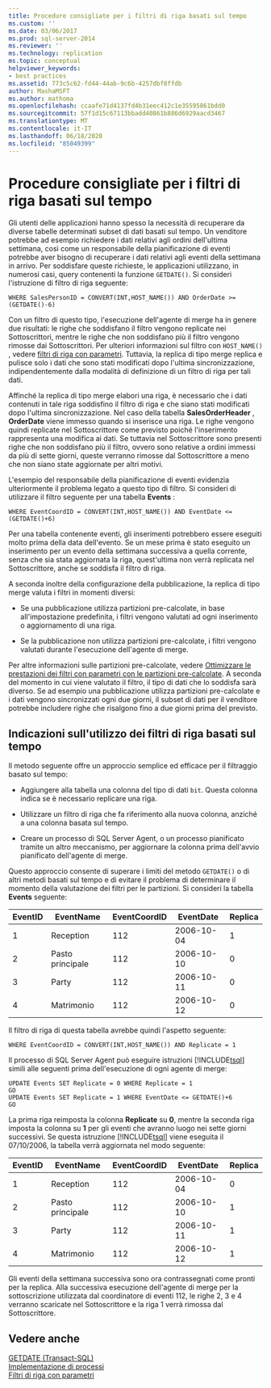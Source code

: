 ```yaml
---
title: Procedure consigliate per i filtri di riga basati sul tempo
ms.custom: ''
ms.date: 03/06/2017
ms.prod: sql-server-2014
ms.reviewer: ''
ms.technology: replication
ms.topic: conceptual
helpviewer_keywords:
- best practices
ms.assetid: 773c5c62-fd44-44ab-9c6b-4257dbf8ffdb
author: MashaMSFT
ms.author: mathoma
ms.openlocfilehash: ccaafe71d4137fd4b31eec412c1e35595861bdd0
ms.sourcegitcommit: 57f1d15c67113bbadd40861b886d6929aacd3467
ms.translationtype: MT
ms.contentlocale: it-IT
ms.lasthandoff: 06/18/2020
ms.locfileid: "85049399"
---
```

# <a name="best-practices-for-time-based-row-filters"></a>Procedure consigliate per i filtri di riga basati sul tempo
  Gli utenti delle applicazioni hanno spesso la necessità di recuperare da diverse tabelle determinati subset di dati basati sul tempo. Un venditore potrebbe ad esempio richiedere i dati relativi agli ordini dell'ultima settimana, così come un responsabile della pianificazione di eventi potrebbe aver bisogno di recuperare i dati relativi agli eventi della settimana in arrivo. Per soddisfare queste richieste, le applicazioni utilizzano, in numerosi casi, query contenenti la funzione `GETDATE()`. Si consideri l'istruzione di filtro di riga seguente:  
  
```  
WHERE SalesPersonID = CONVERT(INT,HOST_NAME()) AND OrderDate >= (GETDATE()-6)  
```  
  
 Con un filtro di questo tipo, l'esecuzione dell'agente di merge ha in genere due risultati: le righe che soddisfano il filtro vengono replicate nei Sottoscrittori, mentre le righe che non soddisfano più il filtro vengono rimosse dai Sottoscrittori. Per ulteriori informazioni sul filtro con `HOST_NAME()` , vedere [filtri di riga con parametri](parameterized-filters-parameterized-row-filters.md). Tuttavia, la replica di tipo merge replica e pulisce solo i dati che sono stati modificati dopo l'ultima sincronizzazione, indipendentemente dalla modalità di definizione di un filtro di riga per tali dati.  
  
 Affinché la replica di tipo merge elabori una riga, è necessario che i dati contenuti in tale riga soddisfino il filtro di riga e che siano stati modificati dopo l'ultima sincronizzazione. Nel caso della tabella **SalesOrderHeader** , **OrderDate** viene immesso quando si inserisce una riga. Le righe vengono quindi replicate nel Sottoscrittore come previsto poiché l'inserimento rappresenta una modifica ai dati. Se tuttavia nel Sottoscrittore sono presenti righe che non soddisfano più il filtro, ovvero sono relative a ordini immessi da più di sette giorni, queste verranno rimosse dal Sottoscrittore a meno che non siano state aggiornate per altri motivi.  
  
 L'esempio del responsabile della pianificazione di eventi evidenzia ulteriormente il problema legato a questo tipo di filtro. Si consideri di utilizzare il filtro seguente per una tabella **Events** :  
  
```  
WHERE EventCoordID = CONVERT(INT,HOST_NAME()) AND EventDate <= (GETDATE()+6)  
```  
  
 Per una tabella contenente eventi, gli inserimenti potrebbero essere eseguiti molto prima della data dell'evento. Se un mese prima è stato eseguito un inserimento per un evento della settimana successiva a quella corrente, senza che sia stata aggiornata la riga, quest'ultima non verrà replicata nel Sottoscrittore, anche se soddisfa il filtro di riga.  
  
 A seconda inoltre della configurazione della pubblicazione, la replica di tipo merge valuta i filtri in momenti diversi:  
  
-   Se una pubblicazione utilizza partizioni pre-calcolate, in base all'impostazione predefinita, i filtri vengono valutati ad ogni inserimento o aggiornamento di una riga.  
  
-   Se la pubblicazione non utilizza partizioni pre-calcolate, i filtri vengono valutati durante l'esecuzione dell'agente di merge.  
  
 Per altre informazioni sulle partizioni pre-calcolate, vedere [Ottimizzare le prestazioni dei filtri con parametri con le partizioni pre-calcolate](parameterized-filters-optimize-for-precomputed-partitions.md). A seconda del momento in cui viene valutato il filtro, il tipo di dati che lo soddisfa sarà diverso. Se ad esempio una pubblicazione utilizza partizioni pre-calcolate e i dati vengono sincronizzati ogni due giorni, il subset di dati per il venditore potrebbe includere righe che risalgono fino a due giorni prima del previsto.  
  
## <a name="recommendations-for-using-time-based-row-filters"></a>Indicazioni sull'utilizzo dei filtri di riga basati sul tempo  
 Il metodo seguente offre un approccio semplice ed efficace per il filtraggio basato sul tempo:  
  
-   Aggiungere alla tabella una colonna del tipo di dati `bit`. Questa colonna indica se è necessario replicare una riga.  
  
-   Utilizzare un filtro di riga che fa riferimento alla nuova colonna, anziché a una colonna basata sul tempo.  
  
-   Creare un processo di SQL Server Agent, o un processo pianificato tramite un altro meccanismo, per aggiornare la colonna prima dell'avvio pianificato dell'agente di merge.  
  
 Questo approccio consente di superare i limiti del metodo `GETDATE()` o di altri metodi basati sul tempo e di evitare il problema di determinare il momento della valutazione dei filtri per le partizioni. Si consideri la tabella **Events** seguente:  
  
|**EventID**|**EventName**|**EventCoordID**|**EventDate**|**Replica**|  
|-----------------|-------------------|----------------------|-------------------|-------------------|  
|1|Reception|112|2006-10-04|1|  
|2|Pasto principale|112|2006-10-10|0|  
|3|Party|112|2006-10-11|0|  
|4|Matrimonio|112|2006-10-12|0|  
  
 Il filtro di riga di questa tabella avrebbe quindi l'aspetto seguente:  
  
```  
WHERE EventCoordID = CONVERT(INT,HOST_NAME()) AND Replicate = 1  
```  
  
 Il processo di SQL Server Agent può eseguire istruzioni [!INCLUDE[tsql](../../../includes/tsql-md.md)] simili alle seguenti prima dell'esecuzione di ogni agente di merge:  
  
```  
UPDATE Events SET Replicate = 0 WHERE Replicate = 1  
GO  
UPDATE Events SET Replicate = 1 WHERE EventDate <= GETDATE()+6  
GO  
```  
  
 La prima riga reimposta la colonna **Replicate** su **0**, mentre la seconda riga imposta la colonna su **1** per gli eventi che avranno luogo nei sette giorni successivi. Se questa istruzione [!INCLUDE[tsql](../../../includes/tsql-md.md)] viene eseguita il 07/10/2006, la tabella verrà aggiornata nel modo seguente:  
  
|**EventID**|**EventName**|**EventCoordID**|**EventDate**|**Replica**|  
|-----------------|-------------------|----------------------|-------------------|-------------------|  
|1|Reception|112|2006-10-04|0|  
|2|Pasto principale|112|2006-10-10|1|  
|3|Party|112|2006-10-11|1|  
|4|Matrimonio|112|2006-10-12|1|  
  
 Gli eventi della settimana successiva sono ora contrassegnati come pronti per la replica. Alla successiva esecuzione dell'agente di merge per la sottoscrizione utilizzata dal coordinatore di eventi 112, le righe 2, 3 e 4 verranno scaricate nel Sottoscrittore e la riga 1 verrà rimossa dal Sottoscrittore.  
  
## <a name="see-also"></a>Vedere anche  
 [GETDATE &#40;Transact-SQL&#41;](/sql/t-sql/functions/getdate-transact-sql)   
 [Implementazione di processi](../../../ssms/agent/implement-jobs.md)   
 [Filtri di riga con parametri](parameterized-filters-parameterized-row-filters.md)  
  
  
